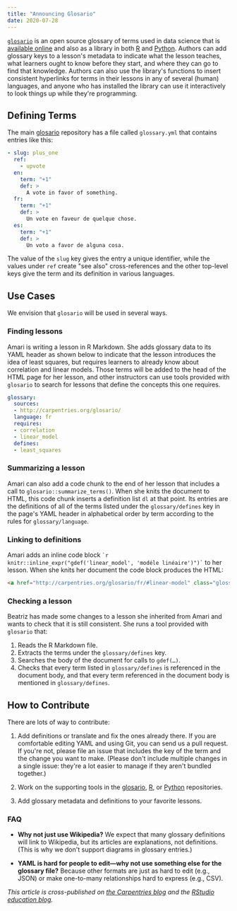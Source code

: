 ```yaml
---
title: "Announcing Glosario"
date: 2020-07-28
---
```


[`glosario`](https://github.com/carpentries/glosario) is an open source glossary of terms used in data science
that is [available online](https://carpentries.github.io/glosario/)
and also as a library in both [R](https://github.com/carpentries/glosario-r/)
and [Python](https://github.com/carpentries/glosario-py/).
Authors can add glossary keys to a lesson's metadata to indicate
what the lesson teaches,
what learners ought to know before they start,
and where they can go to find that knowledge.
Authors can also use the library's functions to insert consistent hyperlinks for terms in their lessons
in any of several (human) languages,
and anyone who has installed the library can use it interactively to look things up while they're programming.

## Defining Terms

The main [glosario](https://github.com/carpentries/glosario) repository has a file called `glossary.yml`
that contains entries like this:

```yaml
- slug: plus_one
  ref:
    - upvote
  en:
    term: "+1"
    def: >
      A vote in favor of something.
  fr:
    term: "+1"
    def: >
      Un vote en faveur de quelque chose.
  es:
    term: "+1"
    def: >
      Un voto a favor de alguna cosa.
```

The value of the `slug` key gives the entry a unique identifier,
while the values under `ref` create "see also" cross-references
and the other top-level keys give the term and its definition in various languages.

## Use Cases

We envision that `glosario` will be used in several ways.

### Finding lessons

Amari is writing a lesson in R Markdown.
She adds glossary data to its YAML header as shown below
to indicate that the lesson introduces the idea of least squares,
but requires learners to already know about correlation and linear models.
Those terms will be added to the head of the HTML page for her lesson,
and other instructors can use tools provided with `glosario`
to search for lessons that define the concepts this one requires.

```yaml
glossary:
  sources:
  - http://carpentries.org/glosario/
  language: fr
  requires:
  - correlation
  - linear_model
  defines:
  - least_squares
```

### Summarizing a lesson

Amari can also add a code chunk to the end of her lesson
that includes a call to `glosario::summarize_terms()`.
When she knits the document to HTML,
this code chunk inserts a definition list `dl` at that point.
Its entries are the definitions of
all of the terms listed under the `glossary/defines` key
in the page's YAML header
in alphabetical order by term according to the rules for `glossary/language`.

### Linking to definitions

Amari adds an inline code block `` `r knitr::inline_expr("gdef('linear_model', 'modéle linéaire')")` `` to her lesson.
When she knits her document the code block produces the HTML:

```html
<a href="http://carpentries.org/glosario/fr/#linear-model" class="glossary-definition">modéle linéaire</a>
```

### Checking a lesson

Beatriz has made some changes to a lesson she inherited from Amari and wants to check that it is still consistent.
She runs a tool provided with `glosario` that:

1.  Reads the R Markdown file.
1.  Extracts the terms under the `glossary/defines` key.
1.  Searches the body of the document for calls to `gdef(…)`.
1.  Checks that every term listed in `glossary/defines` is referenced in the document body,
    and that every term referenced in the document body is mentioned in `glossary/defines`.

## How to Contribute

There are lots of way to contribute:

1.  Add definitions or translate and fix the ones already there.
    If you are comfortable editing YAML and using Git,
    you can send us a pull request.
    If you're not,
    please file an issue that includes the key of the term and the change you want to make.
    (Please don't include multiple changes in a single issue:
    they're a lot easier to manage if they aren't bundled together.)

2.  Work on the supporting tools in the [glosario](https://carpentries.github.io/glosario/),
    [R](https://github.com/carpentries/glosario-r/),
    or [Python](https://github.com/carpentries/glosario-py/) repositories.

3.  Add glossary metadata and definitions to your favorite lessons.

### FAQ

-   **Why not just use Wikipedia?**
    We expect that many glossary definitions will link to Wikipedia,
    but its articles are explanations, not definitions.
    (This is why we don't support diagrams in glossary entries.)

-   **YAML is hard for people to edit—why not use something else for the glossary file?**
    Because other formats are just as hard to edit (e.g., JSON)
    or make one-to-many relationships hard to express (e.g., CSV).

*This article is cross-published on [the Carpentries blog](https://carpentries.org/blog/2020/07/announcing-glosario/)
and the [RStudio education blog](https://education.rstudio.com/blog/2020/07/announcing-glosario/).*
